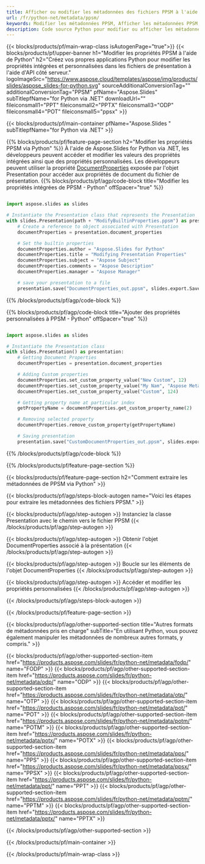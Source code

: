 ```yaml
---
title: Afficher ou modifier les métadonnées des fichiers PPSM à l'aide de Python
url: /fr/python-net/metadata/ppsm/
keywords: Modifier les métadonnées PPSM, Afficher les métadonnées PPSM, Modifier les propriétés PPSM, Afficher les propriétés PPSM
description: Code source Python pour modifier ou afficher les métadonnées du format PPSM.
---
```


{{< blocks/products/pf/main-wrap-class isAutogenPage="true">}}
{{< blocks/products/pf/upper-banner h1="Modifier les propriétés PPSM à l'aide de Python" h2="Créez vos propres applications Python pour modifier les propriétés intégrées et personnalisées dans les fichiers de présentation à l'aide d'API côté serveur." logoImageSrc="https://www.aspose.cloud/templates/aspose/img/products/slides/aspose_slides-for-python.svg" sourceAdditionalConversionTag="" additionalConversionTag="PPSM" pfName="Aspose.Slides" subTitlepfName="for Python via .NET" downloadUrl="" fileiconsmall1="PPT" fileiconsmall2="PPTX" fileiconsmall3="ODP" fileiconsmall4="POT" fileiconsmall5="ppsx" >}}

{{< blocks/products/pf/main-container pfName="Aspose.Slides " subTitlepfName="for Python via .NET" >}}

{{% blocks/products/pf/feature-page-section  h2="Modifier les propriétés PPSM via Python" %}}
À l'aide de Aspose.Slides for Python via .NET, les développeurs peuvent accéder et modifier les valeurs des propriétés intégrées ainsi que des propriétés personnalisées. Les développeurs peuvent utiliser la propriété [DocumentProperties](https://reference.aspose.com/slides/python-net/aspose.slides/documentproperties/) exposée par l'objet Presentation pour accéder aux propriétés de document du fichier de présentation.
{{% blocks/products/pf/agp/code-block title="Modifier les propriétés intégrées de PPSM - Python" offSpacer="true" %}}

```py

import aspose.slides as slides

# Instantiate the Presentation class that represents the Presentation
with slides.Presentation(path + "ModifyBuiltinProperties.ppsm") as presentation:
    # Create a reference to object associated with Presentation
    documentProperties = presentation.document_properties

    # Set the builtin properties
    documentProperties.author = "Aspose.Slides for Python"
    documentProperties.title = "Modifying Presentation Properties"
    documentProperties.subject = "Aspose Subject"
    documentProperties.comments = "Aspose Description"
    documentProperties.manager = "Aspose Manager"

    # save your presentation to a file
    presentation.save("DocumentProperties_out.ppsm", slides.export.SaveFormat.PPSM)
```

{{% /blocks/products/pf/agp/code-block %}}

{{% blocks/products/pf/agp/code-block title="Ajouter des propriétés personnalisées à PPSM - Python" offSpacer="true" %}}

```py

import aspose.slides as slides

# Instantiate the Presentation class
with slides.Presentation() as presentation:
    # Getting Document Properties
    documentProperties = presentation.document_properties

    # Adding Custom properties
    documentProperties.set_custom_property_value("New Custom", 12)
    documentProperties.set_custom_property_value("My Nam", "Aspose Metadata Editor")
    documentProperties.set_custom_property_value("Custom", 124)

    # Getting property name at particular index
    getPropertyName = documentProperties.get_custom_property_name(2)

    # Removing selected property
    documentProperties.remove_custom_property(getPropertyName)

    # Saving presentation
    presentation.save("CustomDocumentProperties_out.ppsm", slides.export.SaveFormat.PPSM)
```

{{% /blocks/products/pf/agp/code-block %}}

{{% /blocks/products/pf/feature-page-section %}}

{{< blocks/products/pf/feature-page-section  h2="Comment extraire les métadonnées de PPSM via Python" >}}

{{< blocks/products/pf/agp/steps-block-autogen name="Voici les étapes pour extraire les métadonnées des fichiers PPSM." >}}

{{< blocks/products/pf/agp/step-autogen >}}
Instanciez la classe Presentation avec le chemin vers le fichier PPSM
{{< /blocks/products/pf/agp/step-autogen >}}

{{< blocks/products/pf/agp/step-autogen >}}
Obtenir l'objet DocumentProperties associé à la présentation
{{< /blocks/products/pf/agp/step-autogen >}}

{{< blocks/products/pf/agp/step-autogen >}}
Boucle sur les éléments de l'objet DocumentProperties
{{< /blocks/products/pf/agp/step-autogen >}}

{{< blocks/products/pf/agp/step-autogen >}}
Accéder et modifier les propriétés personnalisées
{{< /blocks/products/pf/agp/step-autogen >}}

{{< /blocks/products/pf/agp/steps-block-autogen >}}

{{< /blocks/products/pf/feature-page-section >}}

{{< blocks/products/pf/agp/other-supported-section title="Autres formats de métadonnées pris en charge" subTitle="En utilisant Python, vous pouvez également manipuler les métadonnées de nombreux autres formats, y compris." >}}

{{< blocks/products/pf/agp/other-supported-section-item href="https://products.aspose.com/slides/fr/python-net/metadata/fodp/" name="FODP" >}}
{{< blocks/products/pf/agp/other-supported-section-item href="https://products.aspose.com/slides/fr/python-net/metadata/odp/" name="ODP" >}}
{{< blocks/products/pf/agp/other-supported-section-item href="https://products.aspose.com/slides/fr/python-net/metadata/otp/" name="OTP" >}}
{{< blocks/products/pf/agp/other-supported-section-item href="https://products.aspose.com/slides/fr/python-net/metadata/pot/" name="POT" >}}
{{< blocks/products/pf/agp/other-supported-section-item href="https://products.aspose.com/slides/fr/python-net/metadata/potm/" name="POTM" >}}
{{< blocks/products/pf/agp/other-supported-section-item href="https://products.aspose.com/slides/fr/python-net/metadata/potx/" name="POTX" >}}
{{< blocks/products/pf/agp/other-supported-section-item href="https://products.aspose.com/slides/fr/python-net/metadata/pps/" name="PPS" >}}
{{< blocks/products/pf/agp/other-supported-section-item href="https://products.aspose.com/slides/fr/python-net/metadata/ppsx/" name="PPSX" >}}
{{< blocks/products/pf/agp/other-supported-section-item href="https://products.aspose.com/slides/fr/python-net/metadata/ppt/" name="PPT" >}}
{{< blocks/products/pf/agp/other-supported-section-item href="https://products.aspose.com/slides/fr/python-net/metadata/pptm/" name="PPTM" >}}
{{< blocks/products/pf/agp/other-supported-section-item href="https://products.aspose.com/slides/fr/python-net/metadata/pptx/" name="PPTX" >}}


{{< /blocks/products/pf/agp/other-supported-section >}}

{{< /blocks/products/pf/main-container >}}
    
{{< /blocks/products/pf/main-wrap-class >}}